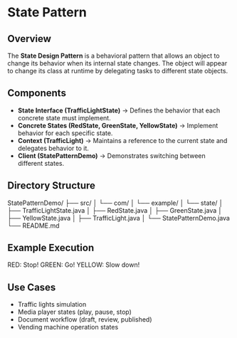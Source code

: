 # State Pattern

## Overview
The **State Design Pattern** is a behavioral pattern that allows an object to change its behavior when its internal state changes. The object will appear to change its class at runtime by delegating tasks to different state objects.

## Components
- **State Interface (TrafficLightState)** → Defines the behavior that each concrete state must implement.
- **Concrete States (RedState, GreenState, YellowState)** → Implement behavior for each specific state.
- **Context (TrafficLight)** → Maintains a reference to the current state and delegates behavior to it.
- **Client (StatePatternDemo)** → Demonstrates switching between different states.

## Directory Structure
StatePatternDemo/
├── src/
│ └── com/
│ └── example/
│ └── state/
│ ├── TrafficLightState.java
│ ├── RedState.java
│ ├── GreenState.java
│ ├── YellowState.java
│ ├── TrafficLight.java
│ └── StatePatternDemo.java
└── README.md

## Example Execution
RED: Stop!
GREEN: Go!
YELLOW: Slow down!

## Use Cases
- Traffic lights simulation
- Media player states (play, pause, stop)
- Document workflow (draft, review, published)
- Vending machine operation states